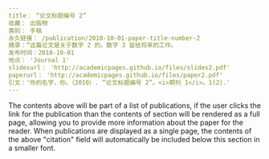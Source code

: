 ```yaml
---
title： “论文标题编号 2”
收藏： 出版物
类别： 手稿
永久链接： /publication/2010-10-01-paper-title-number-2
摘录：“这篇论文是关于数字 2 的。数字 3 留给将来的工作。
发布时间：2010-10-01
地点： 'Journal 1'
slidesurl： 'http://academicpages.github.io/files/slides2.pdf'
paperurl： 'http://academicpages.github.io/files/paper2.pdf'
引文：'你的名字，你。（2010）. “论文标题编号 2”。<i>期刊 1</i>。1(2).'
---
```


The contents above will be part of a list of publications, if the user clicks the link for the publication than the contents of section will be rendered as a full page, allowing you to provide more information about the paper for the reader. When publications are displayed as a single page, the contents of the above "citation" field will automatically be included below this section in a smaller font.
